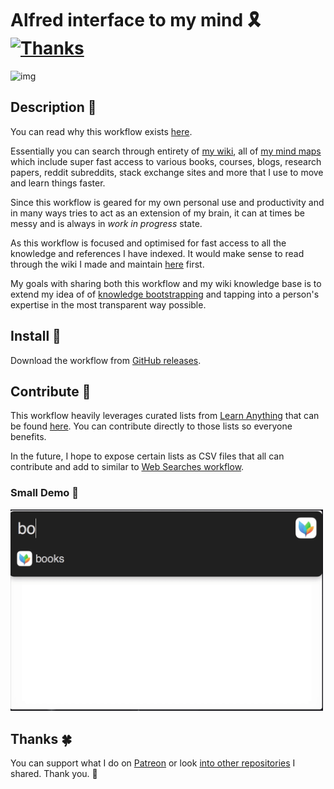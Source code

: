 # Alfred interface to my mind 🎗 [![Thanks](https://img.shields.io/badge/Say%20Thanks-💗-ff69b4.svg)](https://www.patreon.com/nikitavoloboev)

<img src="http://i.imgur.com/4wvJNy6.png" width="500" alt="img">

## Description 📕
You can read why this workflow exists [here](https://nikitavoloboev.gitbooks.io/knowledge/content/meta/my-mind.html). 

Essentially you can search through entirety of [my wiki](https://nikitavoloboev.gitbooks.io/knowledge/content/), all of [my mind maps](https://my.mindnode.com/myLVaRLKytoTYBLshxGzzb75MN9cyGHbQBgaVVPp#618.3,-10.4,-1) which include super fast access to various books, courses, blogs, research papers, reddit subreddits, stack exchange sites and more that I use to move and learn things faster.

Since this workflow is geared for my own personal use and productivity and in many ways tries to act as an extension of my brain, it can at times be messy and is always in *work in progress* state.

As this workflow is focused and optimised for fast access to all the knowledge and references I have indexed. It would make sense to read through the wiki I made and maintain [here](https://nikitavoloboev.gitbooks.io/knowledge/content/) first.

My goals with sharing both this workflow and my wiki knowledge base is to extend my idea of of [knowledge bootstrapping](https://medium.com/@NikitaVoloboev/knowledge-bootstrapping-36c97e0dee19#.udmp9eotg) and tapping into a person's expertise in the most transparent way possible.

## Install 💎
Download the workflow from [GitHub releases](https://github.com/nikitavoloboev/alfred-my-mind/releases/latest).

## Contribute 💜
This workflow heavily leverages curated lists from [Learn Anything](https://learn-anything.xyz/) that can be found [here](https://github.com/learn-anything). You can contribute directly to those lists so everyone benefits. 

In the future, I hope to expose certain lists as CSV files that all can contribute and add to similar to [Web Searches workflow](https://github.com/nikitavoloboev/alfred-web-searches).

### Small Demo 🚀

<img src="media/demo.gif" width="500" alt="img">

## Thanks 🍀
You can support what I do on [Patreon](https://www.patreon.com/nikitavoloboev) or look [into other repositories](https://my.mindnode.com/ZKGETDkUaQUsL3q8q9z788CxG84oEHgDiT79GuzX#-143.5,-902.6,0) I shared. Thank you. 💚